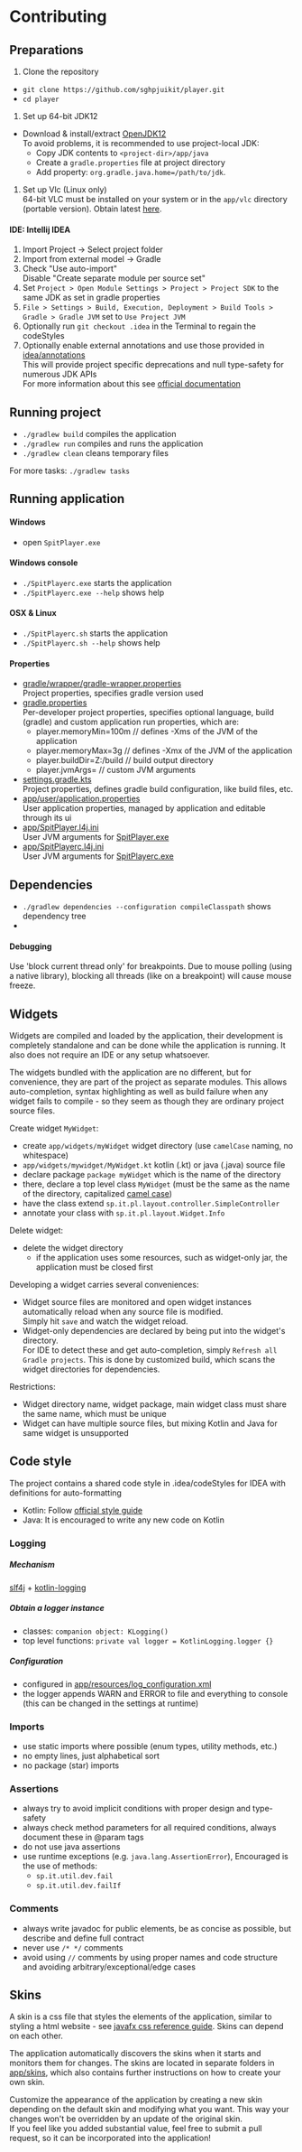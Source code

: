 # Contributing

## Preparations

1. Clone the repository
  - `git clone https://github.com/sghpjuikit/player.git`
  - `cd player`
1. Set up 64-bit JDK12
  - Download & install/extract [OpenJDK12](https://adoptopenjdk.net/releases.html?variant=openjdk12&jvmVariant=openj9)  
    To avoid problems, it is recommended to use project-local JDK:
    - Copy JDK contents to `<project-dir>/app/java`
    - Create a `gradle.properties` file at project directory
    - Add property: `org.gradle.java.home=/path/to/jdk`.
1. Set up Vlc (Linux only)  
  64-bit VLC must be installed on your system or in the `app/vlc` directory (portable version). Obtain latest [here](https://www.videolan.org/vlc/).

#### IDE: Intellij IDEA

1) Import Project -> Select project folder  
1) Import from external model -> Gradle 
1) Check "Use auto-import"  
   Disable "Create separate module per source set"
1) Set `Project > Open Module Settings > Project > Project SDK` to the same JDK as set in gradle properties
1) `File > Settings > Build, Execution, Deployment > Build Tools > Gradle > Gradle JVM` set to `Use Project JVM`
1) Optionally run `git checkout .idea` in the Terminal to regain the codeStyles
1) Optionally enable external annotations and use those provided in [idea/annotations](.idea/annotations)   
   This will provide project specific deprecations and null type-safety for numerous JDK APIs   
   For more information about this see [official documentation](https://www.jetbrains.com/help/idea/external-annotations.html)

## Running project

- `./gradlew build` compiles the application
- `./gradlew run` compiles and runs the application
- `./gradlew clean` cleans temporary files

For more tasks:
`./gradlew tasks`

## Running application

#### Windows
- open `SpitPlayer.exe`

#### Windows console
- `./SpitPlayerc.exe` starts the application
- `./SpitPlayerc.exe --help` shows help

#### OSX & Linux
- `./SpitPlayerc.sh` starts the application
- `./SpitPlayerc.sh --help` shows help

#### Properties

- [gradle/wrapper/gradle-wrapper.properties](gradle/wrapper/gradle-wrapper.properties)  
  Project properties, specifies gradle version used
- [gradle.properties](gradle.properties)  
  Per-developer project properties, specifies optional language, build (gradle) and custom application run properties, which are:
    - player.memoryMin=100m  // defines -Xms of the JVM of the application
    - player.memoryMax=3g  // defines -Xmx of the JVM of the application
    - player.buildDir=Z:/build  // build output directory
    - player.jvmArgs= // custom JVM arguments
- [settings.gradle.kts](settings.gradle.kts)  
  Project properties, defines gradle build configuration, like build files, etc.
- [app/user/application.properties](app/user/application.properties)  
  User application properties, managed by application and editable through its ui
- [app/SpitPlayer.l4j.ini](app/SpitPlayer.l4j.ini)  
  User JVM arguments for [SpitPlayer.exe](app/SpitPlayer.exe)
- [app/SpitPlayerc.l4j.ini](app/SpitPlayerc.l4j.ini)  
  User JVM arguments for [SpitPlayerc.exe](app/SpitPlayerc.exe)

## Dependencies

- `./gradlew dependencies --configuration compileClasspath` shows dependency tree
- 
#### Debugging

Use 'block current thread only' for breakpoints. 
Due to mouse polling (using a native library), blocking all threads (like on a breakpoint) will cause mouse freeze.

## Widgets

Widgets are compiled and loaded by the application, their development is completely standalone and can be done while the application is running.
It also does not require an IDE or any setup whatsoever.

The widgets bundled with the application are no different, but for convenience, they are part of the project as separate modules.
This allows auto-completion, syntax highlighting as well as build failure when any widget fails to compile - so they seem as though they are ordinary project source files.

Create widget `MyWidget`:
  - create `app/widgets/myWidget` widget directory (use `camelCase` naming, no whitespace)
  - `app/widgets/mywidget/MyWidget.kt` kotlin (.kt) or java (.java) source file
  - declare package `package myWidget` which is the name of the directory
  - there, declare a top level class `MyWidget` (must be the same as the name of the directory, capitalized [camel case](https://en.wikipedia.org/wiki/Camel_case))
  - have the class extend `sp.it.pl.layout.controller.SimpleController`
  - annotate your class with `sp.it.pl.layout.Widget.Info`

Delete widget:
- delete the widget directory
  - if the application uses some resources, such as widget-only jar, the application must be closed first

Developing a widget carries several conveniences:
- Widget source files are monitored and open widget instances automatically reload when any source file is modified.  
  Simply hit `save` and watch the widget reload.
- Widget-only dependencies are declared by being put into the widget's directory.  
  For IDE to detect these and get auto-completion, simply `Refresh all Gradle projects`. This is done by customized build, which scans the widget directories for dependencies.

Restrictions:
- Widget directory name, widget package, main widget class must share the same name, which must be unique
- Widget can have multiple source files, but mixing Kotlin and Java for same widget is unsupported

## Code style

The project contains a shared code style in .idea/codeStyles for IDEA with definitions for auto-formatting
  - Kotlin: Follow [official style guide](https://kotlinlang.org/docs/reference/coding-conventions.html)
  - Java: It is encouraged to write any new code on Kotlin
      
### Logging

##### Mechanism
[slf4j](https://github.com/qos-ch/slf4j) + [kotlin-logging](https://github.com/MicroUtils/kotlin-logging)

##### Obtain a logger instance
 - classes: `companion object: KLogging()`<br>
 - top level functions: `private val logger = KotlinLogging.logger {}`

##### Configuration
 - configured in [app/resources/log_configuration.xml](app/resources/log_configuration.xml)
 - the logger appends WARN and ERROR to file and everything to console (this can be changed in the settings at runtime)

### Imports
 - use static imports where possible (enum types, utility methods, etc.)
 - no empty lines, just alphabetical sort 
 - no package (star) imports

### Assertions
 - always try to avoid implicit conditions with proper design and type-safety
 - always check method parameters for all required conditions, always document these in @param tags
 - do not use java assertions
 - use runtime exceptions (e.g. `java.lang.AssertionError`), Encouraged is the use of methods:
   - `sp.it.util.dev.fail`
   - `sp.it.util.dev.failIf`

### Comments
 - always write javadoc for public elements, be as concise as possible, but describe and define full contract
 - never use `/* */` comments
 - avoid using `//` comments by using proper names and code structure and avoiding arbitrary/exceptional/edge cases 

## Skins

A skin is a css file that styles the elements of the application, similar to styling a html website -
see [javafx css reference guide](http://docs.oracle.com/javafx/2/api/javafx/scene/doc-files/cssref.html). 
Skins can depend on each other.

The application automatically discovers the skins when it starts and monitors them for changes. 
The skins are located in separate folders in [app/skins](/app/skins), 
which also contains further instructions on how to create your own skin.

Customize the appearance of the application by creating a new skin depending on the default skin and modifying what you want. 
This way your changes won't be overridden by an update of the original skin.  
If you feel like you added substantial value, feel free to submit a pull request, so it can be incorporated into the application!
